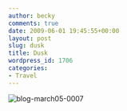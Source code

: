 ```yaml
---
author: becky
comments: true
date: 2009-06-01 19:45:55+00:00
layout: post
slug: dusk
title: Dusk
wordpress_id: 1706
categories:
- Travel
---
```


![blog-march05-0007](http://beta.beckyjenson.com/wp-content/uploads/2009/05/blog-march05-0007.jpg)
